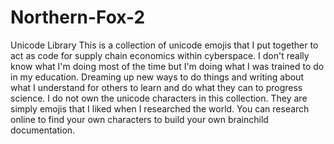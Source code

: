 # Northern-Fox-2
Unicode Library
This is a collection of unicode emojis that I put together to act as code for supply chain economics within cyberspace. I don't really know what I'm doing most of the time but I'm doing what I was trained to do in my education. Dreaming up new ways to do things and writing about what I understand for others to learn and do what they can to progress science. I do not own the unicode characters in this collection. They are simply emojis that I liked when I researched the world. You can research online to find your own characters to build your own brainchild documentation.
